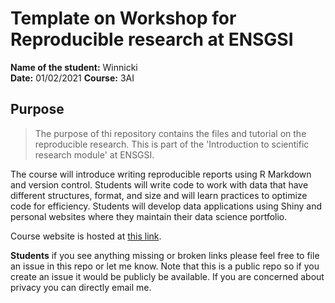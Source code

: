 # Template on Workshop for Reproducible research at ENSGSI

**Name of the student:** Winnicki <br>
**Date:** 01/02/2021
**Course:** 3AI

## Purpose
> The purpose of thi repository contains the files and tutorial on the reproducible research.
This is part of the 'Introduction to scientific research module' at ENSGSI.

The course will introduce writing reproducible reports using R Markdown and version control. 
Students will write code to work with data that have different structures, format, and size and will learn practices to optimize code for efficiency. Students will develop data applications using Shiny and personal websites where they maintain their data science portfolio.  

Course website is hosted at [this link](https://lf2l.github.io/ensgsi-research-methods/).

**Students** if you see anything missing or broken links please feel free to file an issue in this repo or let me know. 
Note that this is a public repo so if you create an issue it would be publicly be available. 
If you are concerned about privacy you can directly email me.

